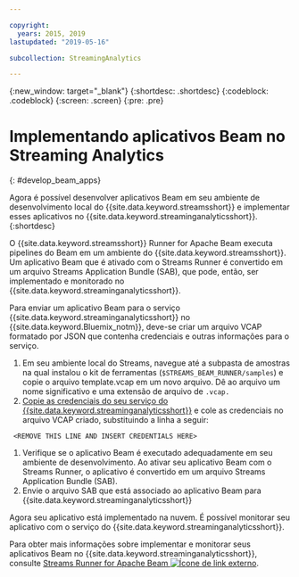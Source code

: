 ```yaml
---

copyright:
  years: 2015, 2019
lastupdated: "2019-05-16"

subcollection: StreamingAnalytics

---
```


<!-- Attribute definitions -->
{:new_window: target="_blank"}
{:shortdesc: .shortdesc}
{:codeblock: .codeblock}
{:screen: .screen}
{:pre: .pre}

# Implementando aplicativos Beam no Streaming Analytics
{: #develop_beam_apps}

Agora é possível desenvolver aplicativos Beam em seu ambiente de desenvolvimento local do {{site.data.keyword.streamsshort}} e implementar esses aplicativos no {{site.data.keyword.streaminganalyticsshort}}.
{:shortdesc}

O {{site.data.keyword.streamsshort}} Runner for Apache Beam executa pipelines do Beam em um ambiente do {{site.data.keyword.streamsshort}}. Um aplicativo Beam que é ativado com o Streams Runner é convertido em um arquivo Streams Application Bundle (SAB), que pode, então, ser implementado e monitorado no {{site.data.keyword.streaminganalyticsshort}}.

Para enviar um aplicativo Beam para o serviço {{site.data.keyword.streaminganalyticsshort}} no {{site.data.keyword.Bluemix_notm}}, deve-se criar um arquivo VCAP formatado por JSON que contenha credenciais e outras informações para o serviço.

1. Em seu ambiente local do Streams, navegue até a subpasta de amostras na qual instalou o kit de ferramentas (`$STREAMS_BEAM_RUNNER/samples`) e copie o arquivo template.vcap em um novo arquivo. Dê ao arquivo um nome significativo e uma extensão de arquivo de `.vcap.`
1. [Copie as credenciais do seu serviço do {{site.data.keyword.streaminganalyticsshort}}](/docs/services/StreamingAnalytics?topic=StreamingAnalytics-service_plans#service_plans#vcap_services) e cole as credenciais no arquivo VCAP criado, substituindo a linha a seguir:
```
 <REMOVE THIS LINE AND INSERT CREDENTIALS HERE>
 ```
1. Verifique se o aplicativo Beam é executado adequadamente em seu ambiente de desenvolvimento. Ao ativar seu aplicativo Beam com o Streams Runner, o aplicativo é convertido em um arquivo Streams Application Bundle (SAB).
1. Envie o arquivo SAB que está associado ao aplicativo Beam para {{site.data.keyword.streaminganalyticsshort}}

Agora seu aplicativo está implementado na nuvem. É possível monitorar seu aplicativo com o serviço do {{site.data.keyword.streaminganalyticsshort}}.

Para obter mais informações sobre implementar e monitorar seus aplicativos Beam no {{site.data.keyword.streaminganalyticsshort}}, consulte [Streams Runner for Apache Beam ![Ícone de link externo](../../icons/launch-glyph.svg "Ícone de link externo")](https://ibmstreams.github.io/streamsx.documentation/docs/beamrunner/beamrunner-1-intro/).
